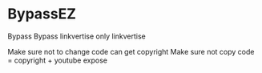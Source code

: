 # BypassEZ
Bypass
Bypass linkvertise only linkvertise






Make sure not to change code can get copyright
Make sure not copy code = copyright + youtube expose
